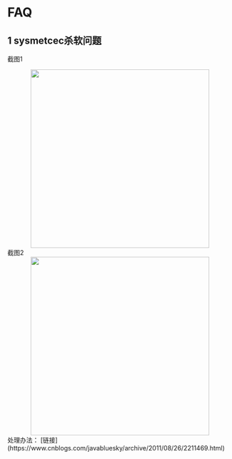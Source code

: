 # FAQ
## 1 sysmetcec杀软问题
截图1  
<center class="half">
    <img src="./pic/symantec-1.jpg" width="400"/>
</center>
截图2  
<center class="half">
    <img src="./pic/symantec-2.jpg" width="400"/>
</center>
处理办法：  
[链接](https://www.cnblogs.com/javabluesky/archive/2011/08/26/2211469.html)
